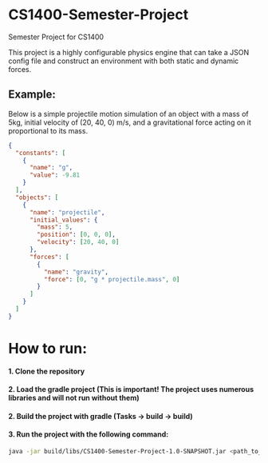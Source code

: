 # CS1400-Semester-Project
Semester Project for CS1400

This project is a highly configurable physics engine that can take a JSON config file and construct an environment with both static and dynamic forces.

## Example:
Below is a simple projectile motion simulation of an object with a mass of 5kg, initial velocity of (20, 40, 0) m/s, and a gravitational force acting on it proportional to its mass.
```json
{
  "constants": [
    {
      "name": "g",
      "value": -9.81
    }
  ],
  "objects": [
    {
      "name": "projectile",
      "initial_values": {
        "mass": 5,
        "position": [0, 0, 0],
        "velocity": [20, 40, 0]
      },
      "forces": [
        {
          "name": "gravity",
          "force": [0, "g * projectile.mass", 0]
        }
      ]
    }
  ]
}
```

# How to run:
#### 1. Clone the repository
#### 2. Load the gradle project (This is important! The project uses numerous libraries and will not run without them)
#### 2. Build the project with gradle (Tasks -> build -> build)
#### 3. Run the project with the following command:
```bash
java -jar build/libs/CS1400-Semester-Project-1.0-SNAPSHOT.jar <path_to_config_file>
```